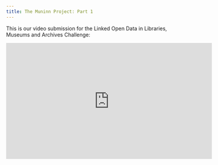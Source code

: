 ```yaml
---
title: The Muninn Project: Part 1
---
```


This is our video submission for the Linked Open Data in Libraries, Museums and Archives Challenge:

<iframe width="560" height="315" src="https://www.youtube.com/embed/aJW16qFkGHU?rel=0" frameborder="0" allowfullscreen></iframe>